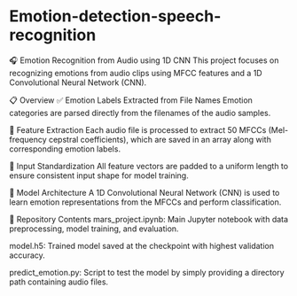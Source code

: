 # Emotion-detection-speech-recognition
🎧 Emotion Recognition from Audio using 1D CNN
This project focuses on recognizing emotions from audio clips using MFCC features and a 1D Convolutional Neural Network (CNN).

📋 Overview
✅ Emotion Labels Extracted from File Names
Emotion categories are parsed directly from the filenames of the audio samples.

🎵 Feature Extraction
Each audio file is processed to extract 50 MFCCs (Mel-frequency cepstral coefficients), which are saved in an array along with corresponding emotion labels.

📏 Input Standardization
All feature vectors are padded to a uniform length to ensure consistent input shape for model training.

🧠 Model Architecture
A 1D Convolutional Neural Network (CNN) is used to learn emotion representations from the MFCCs and perform classification.

📁 Repository Contents
mars_project.ipynb: Main Jupyter notebook with data preprocessing, model training, and evaluation.

model.h5: Trained model saved at the checkpoint with highest validation accuracy.

predict_emotion.py: Script to test the model by simply providing a directory path containing audio files.
